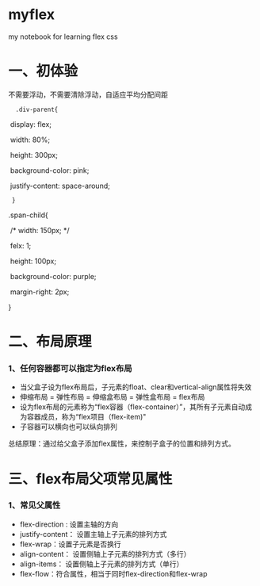 # myflex
my notebook for learning flex css

# 一、初体验

不需要浮动，不需要清除浮动，自适应平均分配间距

```  .div-parent{```  

​	display: flex;

​	width: 80%;

​	height: 300px;

​	background-color: pink;

​	justify-content: space-around;

 ``` }``` 

.span-child{	

​	/* width: 150px;  */

​	felx: 1; 

​	height: 100px;

​	background-color: purple;

​	margin-right: 2px;

}



# 二、布局原理

### 1、任何容器都可以指定为flex布局

- 当父盒子设为flex布局后，子元素的float、clear和vertical-align属性将失效
- 伸缩布局 = 弹性布局 = 伸缩盒布局 = 弹性盒布局 = flex布局
- 设为flex布局的元素称为“flex容器（flex-container）”，其所有子元素自动成为容器成员，称为“flex项目（flex-item)"
- 子容器可以横向也可以纵向排列

总结原理：通过给父盒子添加flex属性，来控制子盒子的位置和排列方式。



# 三、flex布局父项常见属性

### 1、常见父属性

- flex-direction : 设置主轴的方向
- justify-content： 设置主轴上子元素的排列方式
- flex-wrap：设置子元素是否换行
- align-content： 设置侧轴上子元素的排列方式（多行）
- align-items： 设置侧轴上子元素的排列方式（单行）
- flex-flow：符合属性，相当于同时flex-direction和flex-wrap



































